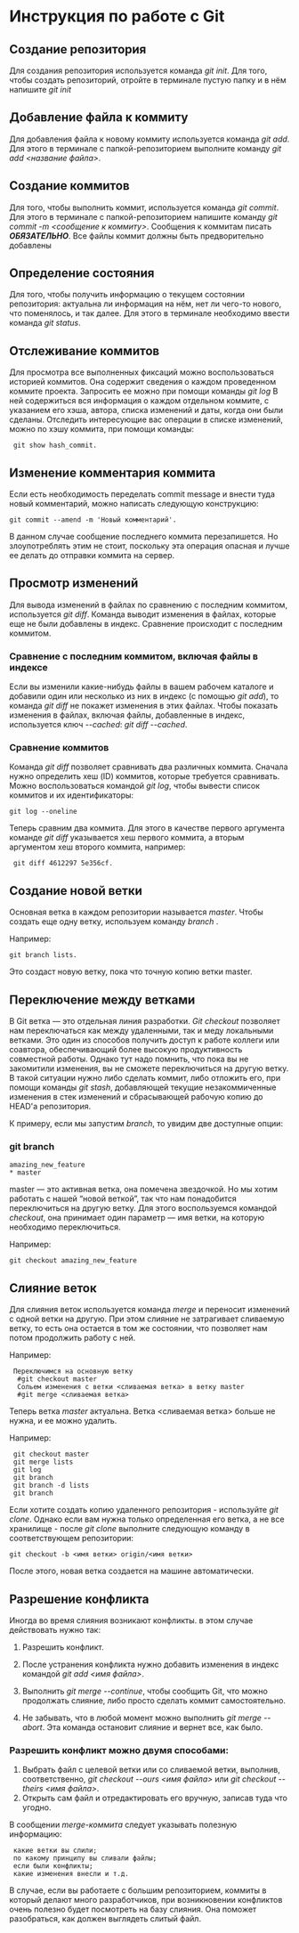# Инструкция по работе с Git

## Создание репозитория
Для создания репозитория используется команда *git init*. Для того, чтобы создать репозиторий, отройте в терминале пустую папку и в нём напишите *git init*

## Добавление файла к коммиту
Для добавления файла к новому коммиту используется команда *git add*. Для этого в терминале с папкой-репозиторием выполните команду *git add <название файла>*.

## Создание коммитов
Для того, чтобы выполнить коммит, используется команда *git commit*. Для этого в терминале с папкой-репозиторием напишите команду *git commit -m <сообщение к коммиту>*. Сообщения к коммитам писать ***ОБЯЗАТЕЛЬНО***. Все файлы коммит должны быть предворительно добавлены

## Определение состояния
Для того, чтобы получить информацию о текущем состоянии репозитория: актуальна ли информация на нём, нет ли чего-то нового, что поменялось, и так далее. Для этого в терминале необходимо ввести команда  *git status*.

## Отслеживание коммитов
Для просмотра все выполненных фиксаций можно воспользоваться историей коммитов. Она содержит сведения о каждом проведенном коммите проекта. Запросить ее можно при помощи команды *git log* В ней содержиться вся информация о каждом отдельном коммите, с указанием его хэша, автора, списка изменений и даты, когда они были сделаны. Отследить интересующие вас операции в списке изменений, можно по хэшу коммита, при помощи команды:

     git show hash_commit.

 ## Изменение комментария коммита
Если есть необходимость переделать commit message и внести туда новый комментарий, можно написать следующую конструкцию:

    git commit --amend -m 'Новый комментарий'. 
В данном случае сообщение последнего коммита перезапишется. Но злоупотреблять этим не стоит, поскольку эта операция опасная и лучше ее делать до отправки коммита на сервер.

## Просмотр изменений 
Для вывода изменений в файлах по сравнению с последним коммитом, используется *git diff*.
Команда выводит изменения в файлах, которые еще не были добавлены в индекс. Сравнение происходит с последним коммитом.

### Сравнение с последним коммитом, включая файлы в индексе
Если вы изменили какие-нибудь файлы в вашем рабочем каталоге и добавили один или несколько из них в индекс (с помощью *git add*), то команда *git diff* не покажет изменения в этих файлах. Чтобы показать изменения в файлах, включая файлы, добавленные в индекс, используется ключ *--cached*: 
*git diff --cached*.

### Сравнение коммитов
Команда *git diff* позволяет сравнивать два различных коммита. Сначала нужно определить хеш (ID) коммитов, которые требуется сравнивать. Можно воспользоваться командой *git log*, чтобы вывести список коммитов и их идентификаторы:

    git log --oneline

Теперь сравним два коммита. Для этого в качестве первого аргумента команде *git diff* указывается хеш первого коммита, а вторым аргументом хеш второго коммита, например:

     git diff 4612297 5e356cf.

## Создание новой ветки

Основная ветка в каждом репозитории называется *master*. Чтобы создать еще одну ветку, используем команду *branch* <name>.

Например:   

    git branch lists. 
Это создаст новую ветку, пока что точную копию ветки master.

## Переключение между ветками

В Git ветка — это отдельная линия разработки. *Git checkout* позволяет нам переключаться как между удаленными, так и меду локальными ветками. Это один из способов получить доступ к работе коллеги или соавтора, обеспечивающий более высокую продуктивность совместной работы. Однако тут надо помнить, что пока вы не закомитили изменения, вы не сможете переключиться на другую ветку. В такой ситуации нужно либо сделать коммит, либо отложить его, при помощи команды *git stash*, добавляющей текущие незакоммиченные изменения в стек изменений и сбрасывающей рабочую копию до HEAD'а репозитория.

К примеру, если мы запустим *branch*, то увидим две доступные опции:
### git branch
    amazing_new_feature
    * master
master — это активная ветка, она помечена звездочкой. Но мы хотим работать с нашей “новой веткой”, так что нам понадобится переключиться на другую ветку. Для этого воспользуемся командой *checkout*, она принимает один параметр — имя ветки, на которую необходимо переключиться. 

Например:

    git checkout amazing_new_feature

## Слияние веток

Для слияния веток используется команда *merge* и переносит изменений с одной ветки на другую. При этом слияние не затрагивает сливаемую ветку, то есть она остается в том же состоянии, что позволяет нам потом продолжить работу с ней. 

Например: 

     Переключимся на основную ветку 
      #git checkout master
      Сольем изменения с ветки <сливаемая ветка> в ветку master
      #git merge <сливаемая ветка>
Теперь ветка *master* актуальна. Ветка <сливаемая ветка> больше не нужна, и ее можно удалить.

Например:

     git checkout master
     git merge lists
     git log
     git branch
     git branch -d lists
     git branch
             
Если хотите создать копию удаленного репозитория - используйте *git clone*. Однако если вам нужна только определенная его ветка, а не все хранилище - после *git clone* выполните следующую команду в соответствующем репозитории:

    git checkout -b <имя ветки> origin/<имя ветки>
После этого, новая ветка создается на машине автоматически.
## Разрешение конфликта

 Иногда во время слияния возникают конфликты. в этом случае действовать нужно так: 
1. Разрешить конфликт. 

2. После устранения конфликта нужно добавить изменения в индекс командой *git add <имя файла>*. 
3. Выполнить *git merge --continue*, чтобы сообщить Git, что можно продолжать слияние, либо просто сделать коммит самостоятельно. 
4. Не забывать, что в любой момент можно выполнить *git merge --abort*. Эта команда остановит слияние и вернет все, как было. 

### Разрешить конфликт можно двумя способами: 

1. Выбрать файл с целевой ветки или со сливаемой ветки, выполнив, соответственно, *git checkout --ours <имя файла>* или *git checkout --theirs <имя файла>*. 
2. Открыть сам файл и отредактировать его вручную, записав туда что угодно. 

 В сообщении *merge-коммита* следует указывать полезную информацию: 

     какие ветки вы слили;
     по какому принципу вы сливали файлы;
     eсли были конфликты;
     какие изменения внесли и т.д. 

В случае, если вы работаете с большим репозиторием, коммиты в который делают много разработчиков, при возникновении конфликтов очень полезно будет посмотреть на базу слияния. Она поможет разобраться, как должен выглядеть слитый файл.  

